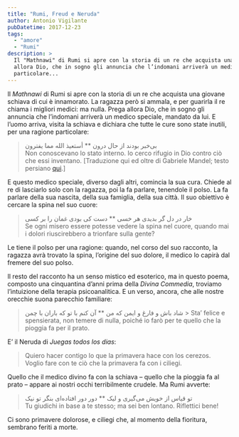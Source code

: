 ```yaml
---
title: "Rumi, Freud e Neruda"
author: Antonio Vigilante
pubDatetime: 2017-12-23
tags: 
  - "amore"
  - "Rumi"
description: >
  Il "Mathnawi" di Rumi si apre con la storia di un re che acquista una giovane schiava di cui è innamorato. La ragazza però si ammala, e per guarirla il re chiama i migliori medici: ma nulla. Prega 
  allora Dio, che in sogno gli annuncia che l’indomani arriverà un medico speciale, mandato da lui. E l’uomo arriva, visita la schiava e dichiara che tutte le cure sono state inutili, per una ragione 
  particolare...
---
```


Il _Mathnawi_ di Rumi si apre con la storia di un re che acquista una giovane schiava di cui è innamorato. La ragazza però si ammala, e per guarirla il re chiama i migliori medici: ma nulla. Prega allora Dio, che in sogno gli annuncia che l’indomani arriverà un medico speciale, mandato da lui. E l’uomo arriva, visita la schiava e dichiara che tutte le cure sono state inutili, per una ragione particolare:

> بی‌‌خبر بودند از حال درون \*\* أستعیذ الله مما یفترون‌‌  
> Non conoscevano lo stato interno. Io cerco rifugio in Dio contro ciò che essi inventano. \[Traduzione qui ed oltre di Gabriele Mandel; testo persiano [qui](http://www.masnavi.net/).\]

E questo medico speciale, diverso dagli altri, comincia la sua cura. Chiede al re di lasciarlo solo con la ragazza, poi la fa parlare, tenendole il polso. La fa parlare della sua nascita, della sua famiglia, della sua città. Il suo obiettivo è cercare la spina nel suo cuore:

> خار در دل گر بدیدی هر خسی \*\* دست کی بودی غمان را بر کسی‌‌  
> Se ogni misero essere potesse vedere la spina nel cuore, quando mai i dolori riuscirebbero a trionfare sulla gente?

Le tiene il polso per una ragione: quando, nel corso del suo racconto, la ragazza avrà trovato la spina, l’origine del suo dolore, il medico lo capirà dal fremere del suo polso.

Il resto del racconto ha un senso mistico ed esoterico, ma in questo poema, composto una cinquantina d’anni prima della _Divina Commedia_, troviamo l’intuizione della terapia psicoanalitica. E un verso, ancora, che alle nostre orecchie suona parecchio familiare:

> شاد باش و فارغ و ایمن که من \*\* آن کنم با تو که باران با چمن‌‌  > Sta’ felice e spensierata, non temere di nulla, poiché io farò per te quello che la pioggia fa per il prato.  

E’ il Neruda di _Juegas todos los dias_:

> Quiero hacer contigo lo que la primavera hace con los cerezos.  
> Voglio fare con te ciò che la primavera fa con i ciliegi.

Quello che il medico divino fa con la schiava – quello che la pioggia fa al prato – appare ai nostri occhi terribilmente crudele. Ma Rumi avverte:

> تو قیاس از خویش می‌‌گیری و لیک \*\* دور دور افتاده‌‌ای بنگر تو نیک‌‌  
> Tu giudichi in base a te stesso; ma sei ben lontano. Riflettici bene!

Ci sono primavere dolorose, e ciliegi che, al momento della fioritura, sembrano feriti a morte.
